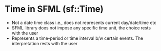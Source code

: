 # Time in SFML (sf::Time)

* Not a date time class i.e., does not represents current day/date/time etc
* SFML library does not impose any specific time unit, the choice rests with the user
* Represents a time-period or time interval b/w certain events. The interpretation rests with the user

